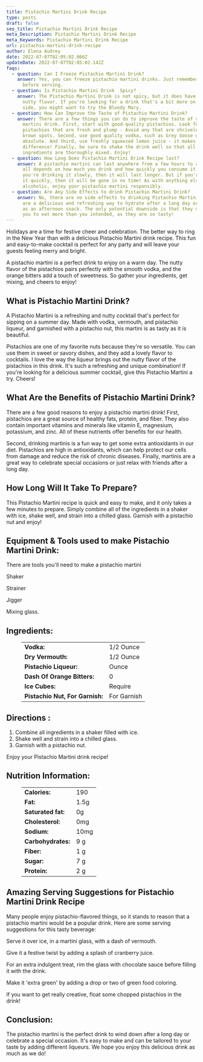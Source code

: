 ```yaml
---
title: Pistachio Martini Drink Recipe
type: posts
draft: false
seo_title: Pistachio Martini Drink Recipe
meta_Description: Pistachio Martini Drink Recipe
meta_Keywords: Pistachio Martini Drink Recipe
url: pistachio-martini-drink-recipe
author: Elena Audrey
date: 2022-07-07T02:05:02.066Z
updateDate: 2022-07-07T02:05:02.142Z
faqs:
  - question: Can I Freeze Pistachio Martini Drink?
    answer: Yes, you can freeze pistachio martini drinks. Just remember to thaw them
      before serving.
  - question: Is Pistachio Martini Drink  Spicy?
    answer: The Pistachio Martini Drink is not spicy, but it does have a slightly
      nutty flavor. If you're looking for a drink that's a bit more on the spicy
      side, you might want to try the Bloody Mary.
  - question: How Can Improve the Taste of Pistachio Martini Drink?
    answer: There are a few things you can do to improve the taste of your pistachio
      martini drink. First, start with good-quality pistachios. Look for
      pistachios that are fresh and plump - Avoid any that are shriveled or have
      brown spots. Second, use good quality vodka, such as Grey Goose or
      absolute. And third, use freshly squeezed lemon juice - it makes a big
      difference! Finally, be sure to shake the drink well so that all of the
      ingredients are thoroughly mixed. Enjoy!
  - question: How Long Does Pistachio Martini Drink Recipe last?
    answer: A pistachio martini can last anywhere from a few hours to a few days. It
      all depends on how much you drink and how quickly you consume it. If
      you're drinking it slowly, then it will last longer. But if you're sipping
      it quickly, then it will be gone in no time! As with anything else
      alcoholic, enjoy your pistachio martini responsibly.
  - question: Are Any Side Effects to drink Pistachio Martini Drink?
    answer: No, there are no side effects to drinking Pistachio Martini drinks. They
      are a delicious and refreshing way to hydrate after a long day or to enjoy
      as an afternoon snack. The only potential downside is that they may cause
      you to eat more than you intended, as they are so tasty!
---
```

Holidays are a time for festive cheer and celebration. The better way to ring in the New Year than with a delicious Pistachio Martini drink recipe. This fun and easy-to-make cocktail is perfect for any party and will leave your guests feeling merry and bright.

A pistachio martini is a perfect drink to enjoy on a warm day. The nutty flavor of the pistachios pairs perfectly with the smooth vodka, and the orange bitters add a touch of sweetness. So gather your ingredients, get mixing, and cheers to enjoy!

## **What is Pistachio Martini Drink?**

A Pistachio Martini is a refreshing and nutty cocktail that's perfect for sipping on a summer day. Made with vodka, vermouth, and pistachio liqueur, and garnished with a pistachio nut, this martini is as tasty as it is beautiful. 

Pistachios are one of my favorite nuts because they're so versatile. You can use them in sweet or savory dishes, and they add a lovely flavor to cocktails. I love the way the liqueur brings out the nutty flavor of the pistachios in this drink. It's such a refreshing and unique combination! If you're looking for a delicious summer cocktail, give this Pistachio Martini a try. Cheers!

## **What Are the Benefits of Pistachio Martini Drink?**

There are a few good reasons to enjoy a pistachio martini drink! First, pistachios are a great source of healthy fats, protein, and fiber. They also contain important vitamins and minerals like vitamin E, magnesium, potassium, and zinc. All of these nutrients offer benefits for our health.

Second, drinking martinis is a fun way to get some extra antioxidants in our diet. Pistachios are high in antioxidants, which can help protect our cells from damage and reduce the risk of chronic diseases. Finally, martinis are a great way to celebrate special occasions or just relax with friends after a long day.

## **How Long Will It Take To Prepare?**

This Pistachio Martini recipe is quick and easy to make, and it only takes a few minutes to prepare. Simply combine all of the ingredients in a shaker with ice, shake well, and strain into a chilled glass. Garnish with a pistachio nut and enjoy!

## **Equipment & Tools used to make Pistachio Martini Drink:**

There are tools you'll need to make a pistachio martini 

Shaker

Strainer

Jigger

Mixing glass.

## **Ingredients:**

<figure class="wp-block-table is-style-stripes">
  <table>
    <tbody>
      <tr>
        <td>
          <strong>Vodka:</strong>
        </td>
        <td>1/2 Ounce</td>
      </tr>
      <tr>
        <td>
          <strong>Dry Vermouth:</strong>
        </td>
        <td>1/2 Ounce</td>
      </tr>
      <tr>
        <td>
          <strong>Pistachio Liqueur:</strong>
        </td>
        <td>Ounce</td>
      </tr>
      <tr>
        <td>
          <strong>Dash Of Orange Bitters:</strong>
        </td>
        <td>0</td>
     </tr>
      <tr>
        <td>
          <strong>Ice Cubes:</strong>
        </td>
        <td>Require</td>
      </tr>
<tr>
        <td>
          <strong>Pistachio Nut, For Garnish:</strong>
        </td>
        <td>For Garnish</td>
      </tr>
 </tbody>
  </table>
</figure>

## **Directions :**

1. Combine all ingredients in a shaker filled with ice. 
2. Shake well and strain into a chilled glass. 
3. Garnish with a pistachio nut.

Enjoy your Pistachio Martini drink recipe!

## **Nutrition Information:**

<figure class="wp-block-table is-style-stripes">
  <table> 
    <tbody>
<tr>
        <td>
          <strong>Calories:</strong>
        </td>
        <td>190</td>
      </tr>
      <tr>
        <td>
          <strong>Fat:</strong>
        </td>
        <td> 1.5g</td>
      </tr>
      <tr>
        <td>
          <strong>Saturated fat:</strong>
        </td>
        <td>0g</td>
      </tr>
      <tr>
        <td>
          <strong>Cholesterol:</strong>
        </td>
        <td>0mg</td>
      </tr>
<tr>
        <td>
          <strong>Sodium:</strong>
        </td>
        <td>10mg</td>
      </tr>
<tr>
        <td>
          <strong>Carbohydrates:</strong>
        </td>
        <td> 9 g</td>
     </tr>
<tr>
        <td>
          <strong>Fiber:</strong>
        </td>
        <td> 1 g</td>
     </tr>
<tr>
        <td>
          <strong>Sugar:</strong>
        </td>
        <td>7 g</td>
     </tr>
<tr>
        <td>
          <strong>Protein:</strong>
        </td>
        <td>2 g</td>
  </tr>
</tbody>

  </table>
</figure>

## **Amazing Serving Suggestions for Pistachio Martini Drink Recipe**

Many people enjoy pistachio-flavored things, so it stands to reason that a pistachio martini would be a popular drink. Here are some serving suggestions for this tasty beverage:

Serve it over ice, in a martini glass, with a dash of vermouth.

Give it a festive twist by adding a splash of cranberry juice.

For an extra indulgent treat, rim the glass with chocolate sauce before filling it with the drink. 

Make it 'extra green' by adding a drop or two of green food coloring. 

If you want to get really creative, float some chopped pistachios in the drink!

## **Conclusion:**

The pistachio martini is the perfect drink to wind down after a long day or celebrate a special occasion. It's easy to make and can be tailored to your taste by adding different liqueurs. We hope you enjoy this delicious drink as much as we do!